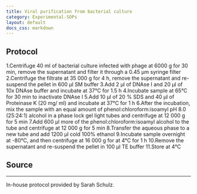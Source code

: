 ```yaml
---
title: Viral purification from bacterial culture
category: Experimental-SOPs
layout: default
docs_css: markdown
---
```


## Protocol
1.Centrifuge 40 ml of bacterial culture infected with phage at 6000 g for 30 min, remove the supernatant and filter it through a 0.45 μm syringe filter
2.Centrifuge the filtrate at 35 000 g for 4 h, remove the supernatant and re-suspend the pellet in 600 μl SM buffer
3.Add 2 μl of DNAse I and 20 μl of 10x DNAse buffer and incubate at 37°C for 1.5 h
4.Incubate sample at 65°C for 30 min to inactivate DNAse I
5.Add 10  μl of 20 % SDS and 40  μl of Proteinase K (20 mg/ ml) and incubate at 37°C for 1 h
6.After the incubation, mix the sample with an equal amount of phenol:chloroform:isoamyl pH 8.0 (25:24:1) alcohol in a phase lock gel light tubes and centrifuge at 12 000 g for 5 min
7.Add 600 μl more of the phenol:chloroform:isoamyl alcohol to the tube and centrifuge at 12 000 g for 5 min
8.Transfer the aqueous phase to a new tube and add 1200  μl cold 100% ethanol
9.Incubate sample overnight at -80°C, and then centrifuge at 16 000 g for at 4°C for 1 h
10.Remove the supernatant and re-suspend the pellet in 100  μl TE buffer
11.Store at 4°C

## Source

---

In-house protocol provided by Sarah Schulz.
